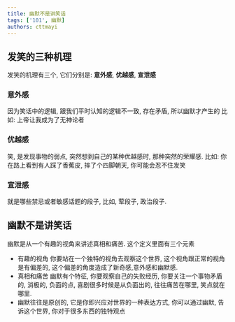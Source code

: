 ```yaml
---
title: 幽默不是讲笑话
tags: ['101', 幽默]
authors: cttmayi
---
```


## 发笑的三种机理

发笑的机理有三个, 它们分别是: **意外感**, **优越感**, **宣泄感**

### 意外感 
因为笑话中的逻辑, 跟我们平时认知的逻辑不一致, 存在矛盾, 所以幽默才产生的
比如: 上帝让我成为了无神论者

### 优越感
笑, 是发现事物的弱点, 突然想到自己的某种优越感时, 那种突然的荣耀感.
比如: 你在路上看到有人踩了香蕉皮, 摔了个四脚朝天, 你可能会忍不住发笑

### 宣泄感
就是哪些禁忌或者敏感话题的段子, 比如, 荤段子, 政治段子.


## 幽默不是讲笑话
幽默是从一个有趣的视角来讲述真相和痛苦. 这个定义里面有三个元素

- 有趣的视角
你要站在一个独特的视角去观察这个世界, 这个视角跟正常的视角是有偏差的, 这个偏差的角度造成了新奇感,意外感和幽默感.
- 真相和痛苦
幽默有个特征, 你要观察自己的失败经历, 你要关注一个事物矛盾的, 消极的, 负面的点, 喜剧很多时候是从负面出的, 往往痛苦在哪里, 笑点就在哪里.
- 幽默往往是原创的, 它是你即兴应对世界的一种表达方式, 你可以通过幽默, 告诉这个世界, 你对于很多东西的独特观点